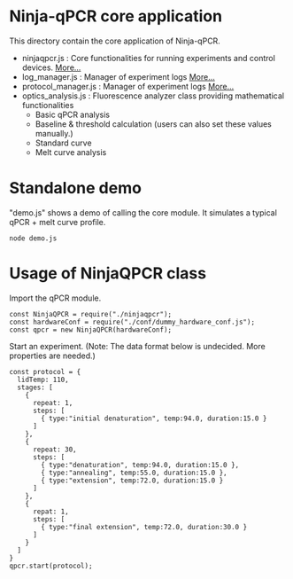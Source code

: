 # Ninja-qPCR core application

This directory contain the core application of Ninja-qPCR.

* ninjaqpcr.js : Core functionalities for running experiments and control devices. [More...](./API_ninjaqpcr.md)
* log_manager.js : Manager of experiment logs [More...](./API_log_manager.md)
* protocol_manager.js : Manager of experiment logs [More...](./API_protocol_manager.md)
* optics_analysis.js : Fluorescence analyzer class providing mathematical functionalities
  * Basic qPCR analysis
  * Baseline & threshold calculation (users can also set these values manually.)
  * Standard curve
  * Melt curve analysis


# Standalone demo

"demo.js" shows a demo of calling the core module. It simulates a typical qPCR + melt curve profile.

```
node demo.js
```

# Usage of NinjaQPCR class
Import the qPCR module.

```
const NinjaQPCR = require("./ninjaqpcr");
const hardwareConf = require("./conf/dummy_hardware_conf.js");
const qpcr = new NinjaQPCR(hardwareConf);

```

Start an experiment.
(Note: The data format below is undecided. More properties are needed.)

```
const protocol = {
  lidTemp: 110,
  stages: [
    {
      repeat: 1,
      steps: [
        { type:"initial denaturation", temp:94.0, duration:15.0 }
      ]
    },
    {
      repeat: 30,
      steps: [
        { type:"denaturation", temp:94.0, duration:15.0 },
        { type:"annealing", temp:55.0, duration:15.0 },
        { type:"extension", temp:72.0, duration:15.0 }
      ]
    },
    {
      repat: 1,
      steps: [
        { type:"final extension", temp:72.0, duration:30.0 }
      ]
    }
  ]
}
qpcr.start(protocol);
```